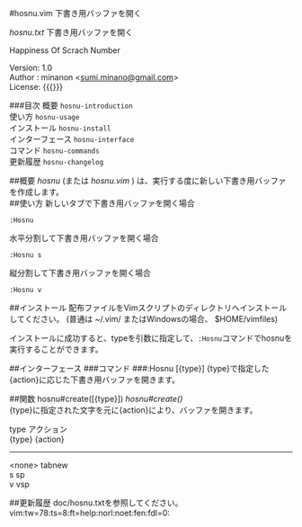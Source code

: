 #hosnu.vim
下書き用バッファを開く

*hosnu.txt*	下書き用バッファを開く  

Happiness Of Scrach Number  

Version: 1.0  
Author : minanon &lt;sumi.minano@gmail.com&gt;  
License: {{{}}}  


###目次
概要			`hosnu-introduction`  
使い方			`hosnu-usage`  
インストール		`hosnu-install`  
インターフェース	`hosnu-interface`  
コマンド		  `hosnu-commands`  
更新履歴		`hosnu-changelog`  

##概要
*hosnu* (または *hosnu.vim* ) は、実行する度に新しい下書き用バッファを作成します。  
##使い方
新しいタブで下書き用バッファを開く場合  

```vim
:Hosnu
```



水平分割して下書き用バッファを開く場合  


```vim
:Hosnu s
```



縦分割して下書き用バッファを開く場合  


```vim
:Hosnu v
```




##インストール
配布ファイルをVimスクリプトのディレクトリへインストールしてください。 (普通は ~/.vim/ またはWindowsの場合、 $HOME/vimfiles)  

インストールに成功すると、typeを引数に指定して、`:Hosnu`コマンドでhosnuを実行することができます。  

##インターフェース
###コマンド
###:Hosnu [{type}]
{type}で指定した{action}に応じた下書き用バッファを開きます。  

##関数
hosnu#create([{type}])			*hosnu#create()*  
{type}に指定された文字を元に{action}により、バッファを開きます。  

type		アクション  
{type}		{action}  
----------	----------  
&lt;none&gt;		tabnew  
s		sp  
v		vsp  


##更新履歴
doc/hosnu.txtを参照してください。  
vim:tw=78:ts=8:ft=help:norl:noet:fen:fdl=0:  
